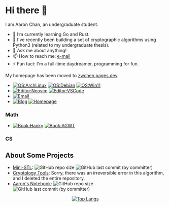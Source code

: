 # Hi there 👋

I am Aaron Chan, an undergraduate student.

- 🌱 I’m currently learning Go and Rust.
- 🤔 I've recently been building a set of cryptographic algorithms using Python3 (related to my undergraduate thesis).
- 💬 Ask me about anything!
- 📫 How to reach me: [e-mail](mailto:cs.yelling123@passinbox.com)
- ⚡ Fun fact: I'm a full-time daydreamer, programming for fun.

My homepage has been moved to [zwchen.pages.dev](https://zwchen.pages.dev/).

- [![OS:ArchLinux](https://img.shields.io/badge/OS-Arch_Linux-blue?style=flat-square&logo=arch-linux)](https://archlinux.org) [![OS:Debian](https://img.shields.io/badge/OS-Debian-blue?style=flat-square&logo=debian)](https://www.debian.org/) [![OS:Win11](https://img.shields.io/badge/OS-Windows11-blue?style=flat-square)](https://www.microsoft.com/en-us/software-download/windows11)
- [![Editor:Neovim](https://img.shields.io/badge/Editor-Neovim-green?style=flat-square&logo=neovim)](https://neovim.io/) [![Editor:VSCode](https://img.shields.io/badge/Editor-VSCode-purple?style=flat-square)](https://code.visualstudio.com/)
- [![Email](https://img.shields.io/badge/Email-cs.yelling123@passinbox.com-pink?style=flat-square)](mailto:cs.yelling123@passinbox.com)
- [![Blog](https://img.shields.io/badge/Blog-chanzzblog.pages.dev-green?style=flat-square)](https://chanzzblog.pages.dev/) [![Homepage](https://img.shields.io/badge/Homepage-zwchen.pages.dev-red?style=flat-square)](https://zwchen.pages.dev/)

### Math

- [![Book:Hanky](https://img.shields.io/badge/Book-The_Hanky_project-purple?style=flat-square)](https://zwchen.pages.dev/hanky) [![Book:AGWT](https://img.shields.io/badge/Book-Algebraic_Geometry_Without_Tears-purple?style=flat-square)](https://zwchen.pages.dev/agwt)

### CS

## About Some Projects

- [Mini-STL](https://github.com/aaronchan037/Mini-STL): ![GitHub repo size](https://img.shields.io/github/repo-size/aaronchan037/Mini-STL) ![GitHub last commit (by committer)](https://img.shields.io/github/last-commit/aaronchan037/Mini-STL)
- [Cryptology Tools](https://github.com/aaronchan037/My-Cryptology-Tools): Sorry, there was an irreversible error in this algorithm, and I deleted the entire repository.
- [Aaron's Notebook](https://github.com/aaronchan037/aaron-notebook): ![GitHub repo size](https://img.shields.io/github/repo-size/aaronchan037/aaron-notebook) ![GitHub last commit (by committer)](https://img.shields.io/github/last-commit/aaronchan037/aaron-notebook)

<div align="center">

<!-- 隐藏显示的语言有: dockerfile, shell, tex, makefile, C, CMake, JS, Perl, Lua, vimrc -->

[![Top Langs](https://github-readme-stats.vercel.app/api/top-langs/?username=aaronchan037&hide=dockerfile,shell,tex,makefile,c,cmake,javascript,perl,lua,vim%20script&layout=compact)](https://github.com/aaronchan037/github-readme-stats)

</div>

<!--
**aaronchan037/aaronchan037** is a ✨ _special_ ✨ repository because its `README.md` (this file) appears on your GitHub profile.

Here are some ideas to get you started:

- 🔭 I’m currently working on ...
- 🌱 I’m currently learning ...
- 👯 I’m looking to collaborate on ...
- 🤔 I’m looking for help with ...
- 💬 Ask me about ...
- 📫 How to reach me: ...
- 😄 Pronouns: ...
- ⚡ Fun fact: ...
-->
